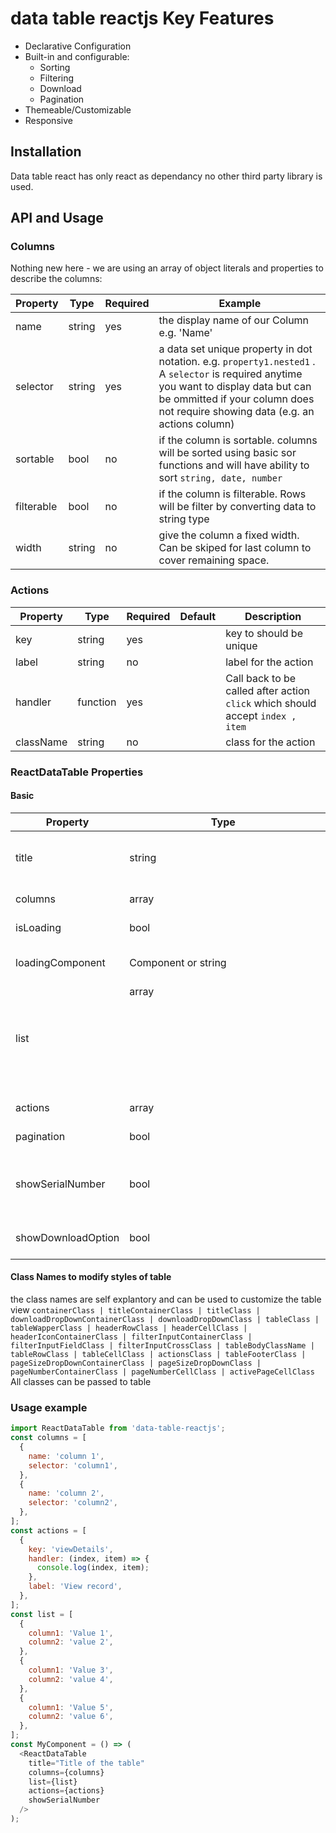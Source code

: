 # data table reactjs Key Features

- Declarative Configuration
- Built-in and configurable:
  - Sorting
  - Filtering
  - Download
  - Pagination
- Themeable/Customizable
- Responsive

## Installation

Data table react has only react as dependancy no other third party library is used.

## API and Usage

### Columns

Nothing new here - we are using an array of object literals and properties to describe the columns:

| Property   | Type   | Required | Example                                                                                                                                                                                                                    |
| ---------- | ------ | -------- | -------------------------------------------------------------------------------------------------------------------------------------------------------------------------------------------------------------------------- |
| name       | string | yes      | the display name of our Column e.g. 'Name'                                                                                                                                                                                 |
| selector   | string | yes      | a data set unique property in dot notation. e.g. `property1.nested1` . A `selector` is required anytime you want to display data but can be ommitted if your column does not require showing data (e.g. an actions column) |
| sortable   | bool   | no       | if the column is sortable. columns will be sorted using basic sor functions and will have ability to sort `string, date, number`                                                                                           |
| filterable | bool   | no       | if the column is filterable. Rows will be filter by converting data to string type                                                                                                                                         |
| width      | string | no       | give the column a fixed width. Can be skiped for last column to cover remaining space.                                                                                                                                     |

### Actions

| Property  | Type     | Required | Default | Description                                                                    |
| --------- | -------- | -------- | ------- | ------------------------------------------------------------------------------ |
| key       | string   | yes      |         | key to should be unique                                                        |
| label     | string   | no       |         | label for the action                                                           |
| handler   | function | yes      |         | Call back to be called after action `click` which should accept `index , item` |
| className | string   | no       |         | class for the action                                                           |

### ReactDataTable Properties

#### Basic

| Property           | Type                | Required | Default | Description                                                          |
| ------------------ | ------------------- | -------- | ------- | -------------------------------------------------------------------- |
| title              | string              | no       |         | The Title displayed in the Table Header                              |
| columns            | array<Columns>      | yes      | []      | The column configuration                                             |
| isLoading          | bool                | no       |         | Show a loader                                                        |
| loadingComponent   | Component or string | no       |         | custom component to display                                          |
| list               | array<Object>       | yes      | []      | List of records containing properties with name of `column selector` |
| actions            | array<Actions>      | no       | []      | The action configuration                                             |
| pagination         | bool                | no       | false   | to enable pagination                                                 |
| showSerialNumber   | bool                | no       | false   | to show the serial number as first column of table                   |
| showDownloadOption | bool                | no       | false   | to show download file option                                         |

#### Class Names to modify styles of table

the class names are self explantory and can be used to customize the table view
`containerClass | titleContainerClass | titleClass | downloadDropDownContainerClass | downloadDropDownClass | tableClass | tableWapperClass | headerRowClass | headerCellClass | headerIconContainerClass | filterInputContainerClass | filterInputFieldClass | filterInputCrossClass | tableBodyClassName | tableRowClass | tableCellClass | actionsClass | tableFooterClass | pageSizeDropDownContainerClass | pageSizeDropDownClass | pageNumberContainerClass | pageNumberCellClass | activePageCellClass`
All classes can be passed to table

### Usage example

```js
import ReactDataTable from 'data-table-reactjs';
const columns = [
  {
    name: 'column 1',
    selector: 'column1',
  },
  {
    name: 'column 2',
    selector: 'column2',
  },
];
const actions = [
  {
    key: 'viewDetails',
    handler: (index, item) => {
      console.log(index, item);
    },
    label: 'View record',
  },
];
const list = [
  {
    column1: 'Value 1',
    column2: 'value 2',
  },
  {
    column1: 'Value 3',
    column2: 'value 4',
  },
  {
    column1: 'Value 5',
    column2: 'value 6',
  },
];
const MyComponent = () => (
  <ReactDataTable
    title="Title of the table"
    columns={columns}
    list={list}
    actions={actions}
    showSerialNumber
  />
);
```
